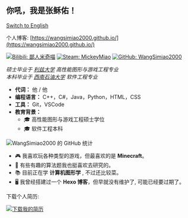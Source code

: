 ## 你吼，我是张稣佑！

[Switch to English](README.md)

个人博客: [https://wangsimiao2000.github.io/](https://wangsimiao2000.github.io/)

[![Bilibili: 鄙人米奇喵](https://img.shields.io/badge/Bilibili-鄙人米奇喵-00A1D6?style=for-the-badge&logo=bilibili&logoColor=white)](https://space.bilibili.com/36913332)
[![Steam: MickeyMiao](https://img.shields.io/badge/Steam-MickeyMiao-000000?style=for-the-badge&logo=steam&logoColor=white)](https://steamcommunity.com/id/MickeyMiao/)
[![GitHub: WangSimiao2000](https://img.shields.io/badge/GitHub-WangSimiao2000-181717?style=for-the-badge&logo=github)](https://github.com/WangSimiao2000)

*硕士毕业于 [利兹大学](https://www.leeds.ac.uk) 高性能图形与游戏工程专业*  
*本科毕业于 [西南石油大学](https://www.swpu.edu.cn) 软件工程专业*

- **代词：** 他 / 他
- **编程语言：** C++，C#，Java，Python，HTML，CSS
- **工具：** Git，VSCode
- **教育背景：** 
  - 🎓 高性能图形与游戏工程硕士学位
  - 🎓 软件工程本科

![WangSimiao2000 的 GitHub 统计](https://github-readme-stats.vercel.app/api?username=WangSimiao2000&show_icons=true&hide=stars,issues)

- 🎮 我喜欢玩各种类型的游戏，但最喜欢的是 **Minecraft**。
- 🧩 有些有趣的算法题我也挺喜欢去研究的。
- 📚 目前正在学 **计算机图形学** , 不过还比较菜。
- 🖥️ 我曾经搭建过一个 **Hexo 博客**，但早就没有维护了, 可能已经要过期了。

下载个人简历:

[![下载我的简历](https://img.shields.io/badge/Resume-Download-blue?style=for-the-badge&logo=adobeacrobatreader&logoColor=white)](./WangSimiao.pdf)
